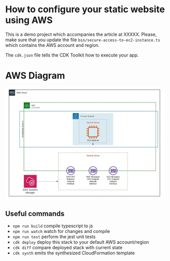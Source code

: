 # How to configure your static website using AWS

This is a demo project which accompanies the article at XXXXX. Please, make sure that you update the file `bin/secure-access-to-ec2-instance.ts` which contains the AWS account and region.

The `cdk.json` file tells the CDK Toolkit how to execute your app.

# AWS Diagram

![AWS Diagram](diagram/diagram.png)

## Useful commands

- `npm run build` compile typescript to js
- `npm run watch` watch for changes and compile
- `npm run test` perform the jest unit tests
- `cdk deploy` deploy this stack to your default AWS account/region
- `cdk diff` compare deployed stack with current state
- `cdk synth` emits the synthesized CloudFormation template
